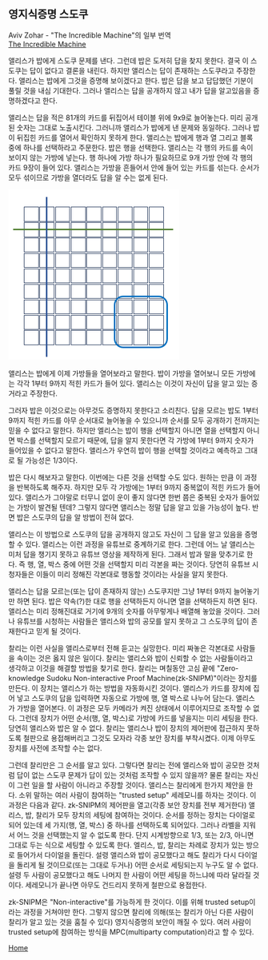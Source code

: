## 영지식증명 스도쿠  
Aviv Zohar - "The Incredible Machine"의 일부 번역  
[The Incredible Machine](https://medium.com/qed-it/the-incredible-machine-4d1270d7363a)  

앨리스가 밥에게 스도쿠 문제를 낸다. 그런데 밥은 도저히 답을 찾지 못한다. 결국 이 스도쿠는 답이 없다고 결론을 내린다. 하지만 앨리스는 답이 존재하는 스도쿠라고 주장한다. 앨리스는 밥에게 그것을 증명해 보이겠다고 한다. 밥은 답을 보고 답답했던 기분이 풀릴 것을 내심 기대한다. 그러나 앨리스는 답을 공개하지 않고 내가 답을 알고있음을 증명하겠다고 한다.  
 
앨리스는 답을 적은 81개의 카드를 뒤집어서 테이블 위에 9x9로 늘어놓는다. 미리 공개된 숫자는 그대로 노출시킨다. 그러니까 앨리스가 밥에게 낸 문제와 동일하다. 그러나 밥이 뒤집힌 카드를 열어서 확인하지 못하게 한다. 앨리스는 밥에게 행과 열 그리고 블록 중에 하나를 선택하라고 주문한다. 밥은 행을 선택한다. 앨리스는 각 행의 카드를 속이 보이지 않는 가방에 넣는다. 행 하나에 가방 하나가 필요하므로 9개 가방 안에 각 행의 카드 9장이 들어 있다. 앨리스는 가방을 흔들어서 안에 들어 있는 카드를 섞는다. 순서가 모두 섞이므로 가방을 열더라도 답을 알 수는 없게 된다.  

![sudoku](img/sudoku.png)  
 
앨리스는 밥에게 이제 가방들을 열어보라고 말한다. 밥이 가방을 열어보니 모든 가방에는 각각 1부터 9까지 적힌 카드가 들어 있다. 앨리스는 이것이 자신이 답을 알고 있는 증거라고 주장한다.  
 
그러자 밥은 이것으로는 아무것도 증명하지 못한다고 소리친다. 답을 모르는 밥도 1부터 9까지 적힌 카드를 아무 순서대로 늘어놓을 수 있으니까 순서를 모두 공개하기 전까지는 믿을 수 없다고 말한다. 하지만 엘리스는 밥이 행을 선택할지 아니면 열을 선택할지 아니면 박스를 선택할지 모르기 때문에, 답을 알지 못한다면 각 가방에 1부터 9까지 숫자가 들어있을 수 없다고 말한다. 앨리스가 우연히 밥이 행을 선택할 것이라고 예측하고 그대로 될 가능성은 1/3이다.  
 
밥은 다시 해보자고 말한다. 이번에는 다른 것을 선택할 수도 있다. 원하는 만큼 이 과정을 반복하도록 해주자. 하지만 모두 각 가방에는 1부터 9까지 중복없이 적힌 카드가 들어 있다.  앨리스가 그야말로 터무니 없이 운이 좋지 않다면 한번 쯤은 중복된 숫자가 들어있는 가방이 발견될 텐데? 그렇지 않다면 앨리스는 정말 답을 알고 있을 가능성이 높다. 반면 밥은 스도쿠의 답을 알 방법이 전혀 없다.  
 
앨리스는 이 방법으로 스도쿠의 답을 공개하지 않고도 자신이 그 답을 알고 있음을 증명할 수 있다. 앨리스는 이런 과정을 유튜브로 중계하기로 한다. 그런데 어느 날 앨리스는 미처 답을 챙기지 못하고 유튜브 영상을 제작하게 된다. 그래서 밥과 말을 맞추기로 한다. 즉 행, 열, 박스 중에 어떤 것을 선택할지 미리 각본을 짜는 것이다. 당연히 유튜브 시청자들은 이들이 미리 정해진 각본대로 행동할 것이라는 사실을 알지 못한다.  
 
앨리스는 답을 모르는(또는 답이 존재하지 않는) 스도쿠지만 그냥 1부터 9까지 늘어놓기만 하면 된다. 밥은 약속(?)한 대로 행을 선택하든지 아니면 열을 선택하든지 하면 된다. 앨리스는 미리 정해진대로 거기에 9개의 숫자를 아무렇게나 배열해 놓았을 것이다. 그러나 유튜브를 시청하는 사람들은 앨리스와 밥의 공모를 알지 못하고 그 스도쿠의 답이 존재한다고 믿게 될 것이다.  
 
찰리는 이런 사실을 앨리스로부터 전해 듣고는 실망한다. 미리 짜놓은 각본대로 사람들을 속이는 것은 옳지 않은 일이다. 찰리는 앨리스와 밥이 신뢰할 수 없는 사람들이라고 생각하고 이것을 해결할 방법을 찾기로 한다. 찰리는 며칠동안 고심 끝에 "Zero-knowledge Sudoku Non-interactive Proof Machine(zk-SNIPM)"이라는 장치를 만든다. 이 장치는 앨리스가 하는 방법을 자동화시킨 것이다. 앨리스가 카드를 장치에 집어 넣고 스도쿠의 답을 입력하면 자동으로 가방에 행, 열 박스로 나누어 담는다. 앨리스가 가방을 열어본다. 이 과정은 모두 카메라가 켜진 상태에서 이루어지므로 조작할 수 없다. 그런데 장치가 어떤 순서(행, 열, 박스)로 가방에 카드를 넣을지는 미리 세팅을 한다. 당연히 앨리스와 밥은 알 수 없다. 찰리는 앨리스나 밥이 장치의 제어판에 접근하지 못하도록 철판으로 용접해버리고 그것도 모자라 각종 보안 장치를 부착시켰다. 이제 아무도 장치를 사전에 조작할 수는 없다.  
 
그런데 찰리만은 그 순서를 알고 있다. 그렇다면 찰리는 전에 앨리스와 밥이 공모한 것처럼 답이 없는 스도쿠 문제가 답이 있는 것처럼 조작할 수 있지 않을까? 물론 찰리는 자신이 그런 일을 할 사람이 아니라고 주장할 것이다.  앨리스는 찰리에게 한가지 제안을 한다. 소위 말하는 여러 사람이 참여하는 "trusted setup" 세레모니를 하자는 것이다. 이 과정은 다음과 같다. zk-SNIPM의 제어판을 열고(각종 보안 장치를 전부 제거한다) 앨리스, 밥, 찰리가 모두 장치의 세팅에 참여하는 것이다. 순서를 정하는 장치는 다이얼로 되어 있는데 세 가지(행, 열, 박스) 중 하나를 선택하도록 되어있다. 그러나 라벨을 지워서 어느 것을 선택했는지 알 수 없도록 한다. 단지 시계방향으로 1/3, 또는 2/3, 아니면 그대로 두는 식으로 세팅할 수 있도록 한다. 엘리스, 밥, 찰리는 차례로 장치가 있는 방으로 들어가서 다이얼을 돌린다. 설령 앨리스와 밥이 공모했다고 해도 찰리가 다시 다이얼을 돌리게 될 것이므로(또는 그대로 두거나) 어떤 순서로 세팅되는지 누구도 알 수 없다. 설령 두 사람이 공모했다고 해도 나머지 한 사람이 어떤 세팅을 하느냐에 따라 달라질 것이다. 세레모니가 끝나면 아무도 건드리지 못하게 철판으로 용접한다.  
 
zk-SNIPM은 "Non-interactive"를 가능하게 한 것이다. 이를 위해 trusted setup이라는 과정을 거쳐야만 한다. 그렇지 않으면 찰리에 의해(또는 찰리가 아닌 다른 사람이 찰리가 알고 있는 것을 훔칠 수 있다) 영지식증명의 보안이 깨질 수 있다. 여러 사람이 trusted setup에 참여하는 방식을 MPC(multiparty computation)라고 할 수 있다.  

[Home](../README.md)